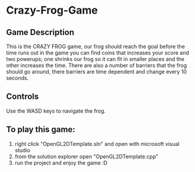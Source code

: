 # Crazy-Frog-Game

## Game Description

This is the CRAZY FROG game, our frog should reach the goal before the time runs out
in the game you can find coins that increases your score and two powerups; one shrinks
our frog so it can fit in smaller places and the other increases the time.
There are also a number of barriers that the frog should go around, there barriers 
are time dependent and change every 10 seconds.

## Controls

Use the WASD keys to navigate the frog.

## To play this game:

1. right click "OpenGL2DTemplate.sln" and open with microsoft visual studio
2. from the solution explorer open "OpenGL2DTemplate.cpp"
3. run the project and enjoy the game :D